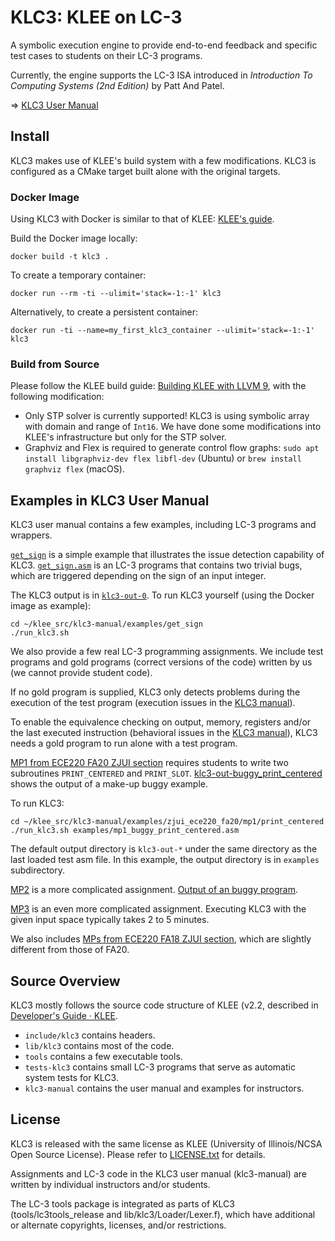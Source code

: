 KLC3: KLEE on LC-3
==================

A symbolic execution engine to provide end-to-end feedback and specific test cases to students on their LC-3 programs.

Currently, the engine supports the LC-3 ISA introduced in _Introduction To Computing Systems (2nd Edition)_ by Patt And Patel.

=> [KLC3 User Manual](klc3-manual)

## Install
KLC3 makes use of KLEE's build system with a few modifications. KLC3 is configured as a CMake target built alone with
the original targets.

### Docker Image

Using KLC3 with Docker is similar to that of KLEE: [KLEE's guide](https://klee.github.io/releases/docs/v2.2/docker/).

Build the Docker image locally:

```
docker build -t klc3 .
```

To create a temporary container:
```
docker run --rm -ti --ulimit='stack=-1:-1' klc3
```

Alternatively, to create a persistent container:
```
docker run -ti --name=my_first_klc3_container --ulimit='stack=-1:-1' klc3
```

### Build from Source
Please follow the KLEE build guide: [Building KLEE with LLVM 9](https://klee.github.io/releases/docs/v2.2/build-llvm9/), with the following modification:
* Only STP solver is currently supported! KLC3 is using symbolic array with domain and range of `Int16`. We have done some modifications into KLEE's infrastructure but only for the STP solver.
* Graphviz and Flex is required to generate control flow graphs: `sudo apt install libgraphviz-dev flex libfl-dev` (Ubuntu) or `brew install graphviz flex` (macOS).

## Examples in KLC3 User Manual

KLC3 user manual contains a few examples, including LC-3 programs and wrappers.

[`get_sign`](klc3-manual/examples/get_sign) is a simple example that illustrates the issue detection capability of KLC3.
[`get_sign.asm`](klc3-manual/examples/get_sign/get_sign.asm) is an LC-3 programs that contains two trivial bugs, which
are triggered depending on the sign of an input integer.

The KLC3 output is in [`klc3-out-0`](klc3-manual/examples/get_sign/klc3-out-0). To run KLC3 yourself
(using the Docker image as example):

```
cd ~/klee_src/klc3-manual/examples/get_sign
./run_klc3.sh
```

We also provide a few real LC-3 programming assignments. We include test programs and gold programs (correct versions
of the code) written by us (we cannot provide student code).

If no gold program is supplied, KLC3 only detects problems during the execution of the test program
(execution issues in the [KLC3 manual](klc3-manual)).

To enable the equivalence checking on output, memory, registers and/or the last executed instruction
(behavioral issues in the [KLC3 manual](klc3-manual)),
KLC3 needs a gold program to run alone with a test program.

[MP1 from ECE220 FA20 ZJUI section](klc3-manual/examples/zjui_ece220_fa20/mp1) requires students to write two
subroutines `PRINT_CENTERED` and `PRINT_SLOT`.
[klc3-out-buggy_print_centered](klc3-manual/examples/zjui_ece220_fa20/mp1/print_centered/examples/klc3-out-buggy_print_centered)
shows the output of a make-up buggy example.

To run KLC3:

```
cd ~/klee_src/klc3-manual/examples/zjui_ece220_fa20/mp1/print_centered
./run_klc3.sh examples/mp1_buggy_print_centered.asm
```

The default output directory is `klc3-out-*` under the same directory as the last loaded test asm file. In this example,
the output directory is in `examples` subdirectory.

[MP2](klc3-manual/examples/zjui_ece220_fa20/mp2) is a more complicated assignment.
[Output of an buggy program](klc3-manual/examples/zjui_ece220_fa20/mp2/examples/klc3-out-buggy).

[MP3](klc3-manual/examples/zjui_ece220_fa20/mp3) is an even more complicated assignment. Executing KLC3 with the given
input space typically takes 2 to 5 minutes.

We also includes [MPs from ECE220 FA18 ZJUI section](klc3-manual/examples/zjui_ece220_fa18), which are slightly
different from those of FA20.

## Source Overview
KLC3 mostly follows the source code structure of KLEE (v2.2, described in [Developer's Guide · KLEE](https://klee.github.io/releases/docs/v2.2/docs/developers-guide/).
* `include/klc3` contains headers.
* `lib/klc3` contains most of the code.
* `tools` contains a few executable tools.
* `tests-klc3` contains small LC-3 programs that serve as automatic system tests for KLC3.
* `klc3-manual` contains the user manual and examples for instructors.

## License

KLC3 is released with the same license as KLEE (University of Illinois/NCSA
Open Source License). Please refer to [LICENSE.txt](LICENSE.TXT) for details.

Assignments and LC-3 code in the KLC3 user manual (klc3-manual) are written by
individual instructors and/or students.

The LC-3 tools package is integrated as parts of KLC3 (tools/lc3tools_release
and lib/klc3/Loader/Lexer.f), which have additional or alternate copyrights,
licenses, and/or restrictions.
